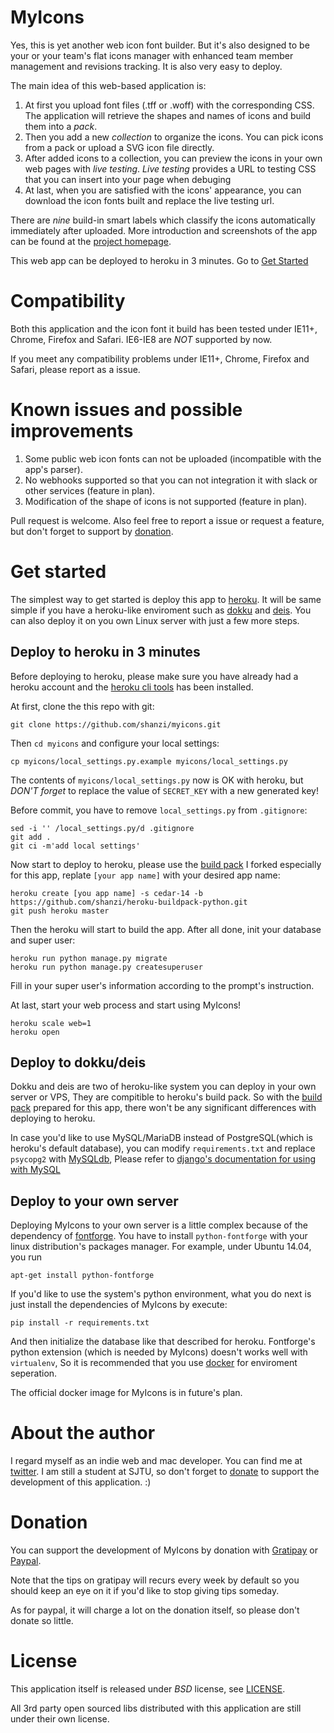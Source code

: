 MyIcons
=======

Yes, this is yet another web icon font builder. But it's also designed to be your
or your team's flat icons manager with enhanced team member management and
revisions tracking. It is also very easy to deploy.

The main idea of this web-based application is:

1. At first you upload font files (.tff or .woff) with the corresponding CSS.
The application will retrieve the shapes and names of icons and build them into a *pack*.
2. Then you add a new *collection* to organize the icons. You can pick icons from a pack
or upload a SVG icon file directly.
3. After added icons to a collection, you can preview the icons in your own web pages
with *live testing*. *Live testing* provides a URL to testing CSS that you can insert
into your page when debuging
4. At last, when you are satisfied with the icons' appearance, you can download the
icon fonts built and replace the live testing url.

There are *nine* build-in smart labels which classify the icons automatically
immediately after uploaded. More introduction and screenshots of the app can be
found at the [project homepage](http://io-meter.com/myicons).

This web app can be deployed to heroku in 3 minutes. Go to [Get Started](#Get_Started)

# Compatibility

Both this application and the icon font it build has been tested under IE11+, Chrome,
Firefox and Safari. IE6-IE8 are *NOT* supported by now.

If you meet any compatibility problems under IE11+, Chrome, Firefox and Safari, please report as
a issue.

# Known issues and possible improvements

1. Some public web icon fonts can not be uploaded (incompatible with the app's parser).
2. No webhooks supported so that you can not integration it with slack or other services (feature in plan).
3. Modification of the shape of icons is not supported (feature in plan).

Pull request is welcome. Also feel free to report a issue or request a feature, but don't
forget to support by [donation](http://io-meter.com/myicons#donate).

# Get started

The simplest way to get started is deploy this app to [heroku](http://heroku.com).
It will be same simple if you have a heroku-like enviroment such as [dokku](https://github.com/progrium/dokku)
and [deis](http://deis.io/). You can also deploy it on you own Linux server with just a few more steps.

## Deploy to heroku in 3 minutes

Before deploying to heroku, please make sure you have already had a heroku account and 
the [heroku cli tools](https://devcenter.heroku.com/articles/heroku-command) has been installed.

At first, clone the this repo with git:
```
git clone https://github.com/shanzi/myicons.git
```

Then `cd myicons` and configure your local settings:
```
cp myicons/local_settings.py.example myicons/local_settings.py
```

The contents of `myicons/local_settings.py` now is OK with heroku, but *DON'T forget*
to replace the value of `SECRET_KEY` with a new generated key!

Before commit, you have to remove `local_settings.py` from `.gitignore`:

```
sed -i '' /local_settings.py/d .gitignore
git add .
git ci -m'add local settings'
```

Now start to deploy to heroku, please use the [build pack](https://github.com/shanzi/heroku-buildpack-python)
I forked especially for this app, replate `[your app name]` with your desired app name:

```
heroku create [you app name] -s cedar-14 -b https://github.com/shanzi/heroku-buildpack-python.git
git push heroku master
```

Then the heroku will start to build the app. After all done, init your database and super user:

```
heroku run python manage.py migrate
heroku run python manage.py createsuperuser
```

Fill in your super user's information according to the prompt's instruction.

At last, start your web process and start using MyIcons!

```
heroku scale web=1
heroku open
```

## Deploy to dokku/deis

Dokku and deis are two of heroku-like system you can deploy in your own server or VPS, 
They are compitible to heroku's build pack. So with the [build pack](https://github.com/shanzi/heroku-buildpack-python)
prepared for this app, there won't be any significant differences with deploying to heroku.

In case you'd like to use MySQL/MariaDB instead of PostgreSQL(which is heroku's default database), 
you can modify `requirements.txt` and replace `psycopg2` with
[MySQLdb](https://pypi.python.org/pypi/MySQL-python/1.2.4),
Please refer to [django's documentation for using with MySQL](https://docs.djangoproject.com/en/1.7/ref/databases/#mysql-db-api-drivers)

## Deploy to your own server

Deploying MyIcons to your own server is a little complex because of the dependency of
[fontforge](http://fontforge.github.io). You have to install `python-fontforge` with your linux distribution's
packages manager. For example, under Ubuntu 14.04, you run

```
apt-get install python-fontforge
```

If you'd like to use the system's python environment, what you do next is just install the dependencies of MyIcons
by execute:

```
pip install -r requirements.txt
```

And then initialize the database like that described for heroku. 
Fontforge's python extension (which is needed by MyIcons) doesn't works well with `virtualenv`,
So it is recommended that you use [docker](https://www.docker.com) for enviroment seperation.

The official docker image for MyIcons is in future's plan.

# About the author

I regard myself as an indie web and mac developer.
You can find me at [twitter](https://twitter.com/ant_sz).
I am still a student at SJTU, so don't forget to [donate](http://io-meter.com/myicons/#donate)
to support the development of this application. :)

# Donation

You can support the development of MyIcons by donation with [Gratipay](https://gratipay.com/shanzi/)
or [Paypal](https://www.paypal.com/cgi-bin/webscr?cmd=_donations&business=yun%2eer%2erun%40gmail%2ecom&lc=US&item_name=myicons&no_note=0&currency_code=USD&bn=PP%2dDonationsBF%3abtn_donateCC_LG%2egif%3aNonHostedGuest).

Note that the tips on gratipay will recurs every week by default so you should keep an eye on it if you'd like
to stop giving tips someday.

As for paypal, it will charge a lot on the donation itself, so please don't donate so little.

# License

This application itself is released under *BSD* license, see [LICENSE](./LICENSE).

All 3rd party open sourced libs distributed with this application are still under their own license.
